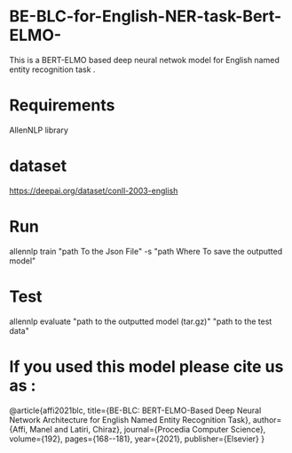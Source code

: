 # BE-BLC-for-English-NER-task-Bert-ELMO-
This is a BERT-ELMO based deep neural netwok model for English named entity recognition task .
# Requirements
AllenNLP library
# dataset
https://deepai.org/dataset/conll-2003-english
# Run
allennlp train "path To the Json File" -s "path Where To save the outputted model"
# Test
allennlp evaluate  "path to the outputted model (tar.gz)"  "path to the test data"
# If you used this model please cite us as :
@article{affi2021blc,
  title={BE-BLC: BERT-ELMO-Based Deep Neural Network Architecture for English Named Entity Recognition Task},
  author={Affi, Manel and Latiri, Chiraz},
  journal={Procedia Computer Science},
  volume={192},
  pages={168--181},
  year={2021},
  publisher={Elsevier}
}
